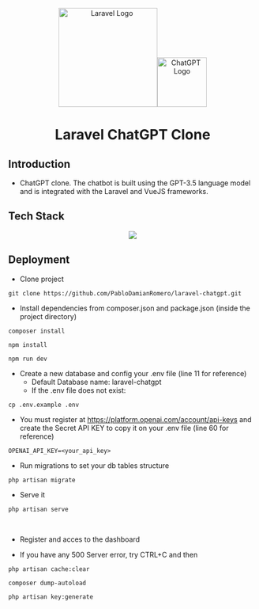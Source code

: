 <p align="center"><img src="https://raw.githubusercontent.com/laravel/art/master/logo-lockup/5%20SVG/2%20CMYK/1%20Full%20Color/laravel-logolockup-cmyk-red.svg" width="200" alt="Laravel Logo"><img src="https://raw.githubusercontent.com/lencx/ChatGPT/main/public/logo.png" width="100" alt="ChatGPT Logo"></p>

<h1 align="center">Laravel ChatGPT Clone</h1>

## Introduction

- ChatGPT clone. The chatbot is built using the GPT-3.5 language model and is integrated with the Laravel and VueJS frameworks.

## Tech Stack

<p align="center">
  <a href="https://skillicons.dev">
    <img src="https://skillicons.dev/icons?i=laravel,vuejs,tailwind,mysql,vscode" />
  </a>
</p>

## Deployment

- Clone project

```
git clone https://github.com/PabloDamianRomero/laravel-chatgpt.git
```

- Install dependencies from composer.json and package.json (inside the project directory)

```
composer install
```

```
npm install
```

```
npm run dev
```

- Create a new database and config your .env file (line 11 for reference)
  - Default Database name: laravel-chatgpt
  - If the .env file does not exist:

 ```
 cp .env.example .env
 ```

- You must register at <https://platform.openai.com/account/api-keys> and create the Secret API KEY to copy it on your .env file (line 60 for reference)

 ```
 OPENAI_API_KEY=<your_api_key>
 ```

- Run migrations to set your db tables structure

```
php artisan migrate
```

- Serve it

```
php artisan serve
```

<br/>

- Register and acces to the dashboard

- If you have any 500 Server error, try CTRL+C and then

```
php artisan cache:clear
```

```
composer dump-autoload
```

```
php artisan key:generate
```

